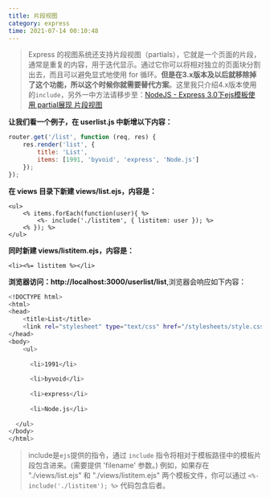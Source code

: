 ```yaml
---
title: 片段视图
category: express
time: 2021-07-14 00:10:48
---
```


> Express 的视图系统还支持片段视图（partials），它就是一个页面的片段，通常是重复的内容，用于迭代显示。通过它你可以将相对独立的页面块分割出去，而且可以避免显式地使用 for 循环。**但是在3.x版本及以后就移除掉了这个功能，所以这个时候你就需要替代方案**。这里我只介绍4.x版本使用的`include`，另外一中方法请移步至：[NodeJS - Express 3.0下ejs模板使用 partial展现 片段视图](https://yijiebuyi.com/blog/e503a402ffac43ca1cbaba9d4317b54d.html)

**让我们看一个例子，在 userlist.js 中新增以下内容：**

```javascript
router.get('/list', function (req, res) {
    res.render('list', {
        title: 'List',
        items: [1991, 'byvoid', 'express', 'Node.js']
    });
});
```

**在 views 目录下新建 views/list.ejs，内容是：**  

```ejs
<ul>
    <% items.forEach(function(user){ %>
        <%- include('./listitem', { listitem: user }); %>
    <% }); %>
</ul>
```

**同时新建 views/listitem.ejs，内容是：**  

```ejs
<li><%= listitem %></li>
```

**浏览器访问：http://localhost:3000/userlist/list**,浏览器会响应如下内容：

```bash
<!DOCTYPE html>
<html>
<head>
    <title>List</title>
    <link rel="stylesheet" type="text/css" href="/stylesheets/style.css">
</head>
<body>
    <ul>
    
      <li>1991</li>
    
      <li>byvoid</li>
    
      <li>express</li>
    
      <li>Node.js</li>
    
  </ul>
</body>
</html>
```

> include是`ejs`提供的指令，通过 `include` 指令将相对于模板路径中的模板片段包含进来。(需要提供 'filename' 参数。) 例如，如果存在 "./views/list.ejs" 和 "./views/listitem.ejs" 两个模板文件，你可以通过 `<%- include('./listitem'); %>` 代码包含后者。

